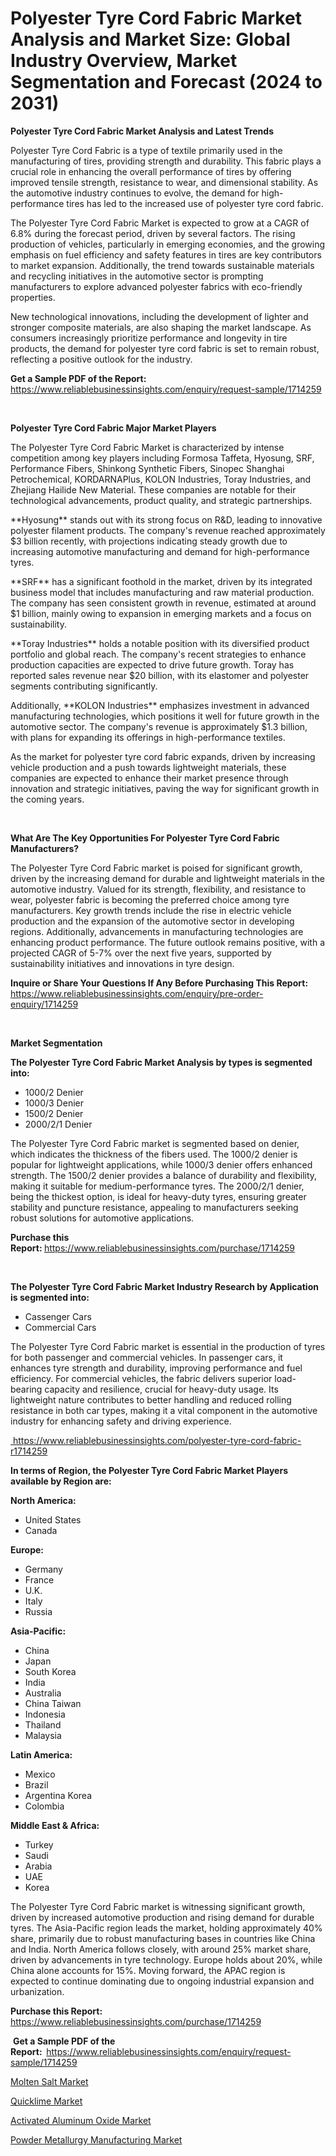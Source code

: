 <p><h1>Polyester Tyre Cord Fabric Market Analysis and Market Size: Global Industry Overview, Market Segmentation and Forecast (2024 to 2031)</h1></p><p><strong>Polyester Tyre Cord Fabric Market Analysis and Latest Trends</strong></p>
<p><p>Polyester Tyre Cord Fabric is a type of textile primarily used in the manufacturing of tires, providing strength and durability. This fabric plays a crucial role in enhancing the overall performance of tires by offering improved tensile strength, resistance to wear, and dimensional stability. As the automotive industry continues to evolve, the demand for high-performance tires has led to the increased use of polyester tyre cord fabric.</p><p>The Polyester Tyre Cord Fabric Market is expected to grow at a CAGR of 6.8% during the forecast period, driven by several factors. The rising production of vehicles, particularly in emerging economies, and the growing emphasis on fuel efficiency and safety features in tires are key contributors to market expansion. Additionally, the trend towards sustainable materials and recycling initiatives in the automotive sector is prompting manufacturers to explore advanced polyester fabrics with eco-friendly properties.</p><p>New technological innovations, including the development of lighter and stronger composite materials, are also shaping the market landscape. As consumers increasingly prioritize performance and longevity in tire products, the demand for polyester tyre cord fabric is set to remain robust, reflecting a positive outlook for the industry.</p></p>
<p><strong>Get a Sample PDF of the Report:&nbsp;</strong> <a href="https://www.reliablebusinessinsights.com/enquiry/request-sample/1714259?utm_campaign=1113&utm_medium=2&utm_source=Github&utm_content=ia&utm_term=07112024&utm_id=polyester-tyre-cord-fabric">https://www.reliablebusinessinsights.com/enquiry/request-sample/1714259</a></p>
<p>&nbsp;</p>
<p><strong>Polyester Tyre Cord Fabric Major Market Players</strong></p>
<p><p>The Polyester Tyre Cord Fabric Market is characterized by intense competition among key players including Formosa Taffeta, Hyosung, SRF, Performance Fibers, Shinkong Synthetic Fibers, Sinopec Shanghai Petrochemical, KORDARNAPlus, KOLON Industries, Toray Industries, and Zhejiang Hailide New Material. These companies are notable for their technological advancements, product quality, and strategic partnerships.</p><p>**Hyosung** stands out with its strong focus on R&D, leading to innovative polyester filament products. The company's revenue reached approximately $3 billion recently, with projections indicating steady growth due to increasing automotive manufacturing and demand for high-performance tyres.</p><p>**SRF** has a significant foothold in the market, driven by its integrated business model that includes manufacturing and raw material production. The company has seen consistent growth in revenue, estimated at around $1 billion, mainly owing to expansion in emerging markets and a focus on sustainability.</p><p>**Toray Industries** holds a notable position with its diversified product portfolio and global reach. The company's recent strategies to enhance production capacities are expected to drive future growth. Toray has reported sales revenue near $20 billion, with its elastomer and polyester segments contributing significantly.</p><p>Additionally, **KOLON Industries** emphasizes investment in advanced manufacturing technologies, which positions it well for future growth in the automotive sector. The company's revenue is approximately $1.3 billion, with plans for expanding its offerings in high-performance textiles.</p><p>As the market for polyester tyre cord fabric expands, driven by increasing vehicle production and a push towards lightweight materials, these companies are expected to enhance their market presence through innovation and strategic initiatives, paving the way for significant growth in the coming years.</p></p>
<p>&nbsp;</p>
<p><strong>What Are The Key Opportunities For Polyester Tyre Cord Fabric Manufacturers?</strong></p>
<p><p>The Polyester Tyre Cord Fabric market is poised for significant growth, driven by the increasing demand for durable and lightweight materials in the automotive industry. Valued for its strength, flexibility, and resistance to wear, polyester fabric is becoming the preferred choice among tyre manufacturers. Key growth trends include the rise in electric vehicle production and the expansion of the automotive sector in developing regions. Additionally, advancements in manufacturing technologies are enhancing product performance. The future outlook remains positive, with a projected CAGR of 5-7% over the next five years, supported by sustainability initiatives and innovations in tyre design.</p></p>
<p><strong>Inquire or Share Your Questions If Any Before Purchasing This Report:</strong> <a href="https://www.reliablebusinessinsights.com/enquiry/pre-order-enquiry/1714259?utm_campaign=1113&utm_medium=2&utm_source=Github&utm_content=ia&utm_term=07112024&utm_id=polyester-tyre-cord-fabric">https://www.reliablebusinessinsights.com/enquiry/pre-order-enquiry/1714259</a></p>
<p>&nbsp;</p>
<p><strong>Market Segmentation</strong></p>
<p><strong>The Polyester Tyre Cord Fabric Market Analysis by types is segmented into:</strong></p>
<p><ul><li>1000/2 Denier</li><li>1000/3 Denier</li><li>1500/2 Denier</li><li>2000/2/1 Denier</li></ul></p>
<p><p>The Polyester Tyre Cord Fabric market is segmented based on denier, which indicates the thickness of the fibers used. The 1000/2 denier is popular for lightweight applications, while 1000/3 denier offers enhanced strength. The 1500/2 denier provides a balance of durability and flexibility, making it suitable for medium-performance tyres. The 2000/2/1 denier, being the thickest option, is ideal for heavy-duty tyres, ensuring greater stability and puncture resistance, appealing to manufacturers seeking robust solutions for automotive applications.</p></p>
<p><strong>Purchase this Report:&nbsp;</strong><a href="https://www.reliablebusinessinsights.com/purchase/1714259?utm_campaign=1113&utm_medium=2&utm_source=Github&utm_content=ia&utm_term=07112024&utm_id=polyester-tyre-cord-fabric">https://www.reliablebusinessinsights.com/purchase/1714259</a></p>
<p>&nbsp;</p>
<p><strong>The Polyester Tyre Cord Fabric Market Industry Research by Application is segmented into:</strong></p>
<p><ul><li>Cassenger Cars</li><li>Commercial Cars</li></ul></p>
<p><p>The Polyester Tyre Cord Fabric market is essential in the production of tyres for both passenger and commercial vehicles. In passenger cars, it enhances tyre strength and durability, improving performance and fuel efficiency. For commercial vehicles, the fabric delivers superior load-bearing capacity and resilience, crucial for heavy-duty usage. Its lightweight nature contributes to better handling and reduced rolling resistance in both car types, making it a vital component in the automotive industry for enhancing safety and driving experience.</p></p>
<p><a href="https://www.reliablebusinessinsights.com/polyester-tyre-cord-fabric-r1714259?utm_campaign=1113&utm_medium=2&utm_source=Github&utm_content=ia&utm_term=07112024&utm_id=polyester-tyre-cord-fabric">&nbsp;https://www.reliablebusinessinsights.com/polyester-tyre-cord-fabric-r1714259</a></p>
<p><strong>In terms of Region, the Polyester Tyre Cord Fabric Market Players available by Region are:</strong></p>
<p>
    <p> <strong> North America: </strong>
        <ul>
            <li>United States</li>
            <li>Canada</li>
        </ul>
        </p> 
    <p> <strong> Europe: </strong>
        <ul>
            <li>Germany</li>
            <li>France</li>
            <li>U.K.</li>
            <li>Italy</li>
            <li>Russia</li>
        </ul>
        </p> 
    <p> <strong> Asia-Pacific: </strong>
        <ul>
            <li>China</li>
            <li>Japan</li>
            <li>South Korea</li>
            <li>India</li>
            <li>Australia</li>
            <li>China Taiwan</li>
            <li>Indonesia</li>
            <li>Thailand</li>
            <li>Malaysia</li>
        </ul>
        </p> 
    <p> <strong> Latin America: </strong>
        <ul>
            <li>Mexico</li>
            <li>Brazil</li>
            <li>Argentina Korea</li>
            <li>Colombia</li>
        </ul>
        </p> 
    <p> <strong> Middle East & Africa: </strong>
        <ul>
            <li>Turkey</li>
            <li>Saudi</li>
            <li>Arabia</li>
            <li>UAE</li>
            <li>Korea</li>
        </ul>
    </p>
    </p>
<p><p>The Polyester Tyre Cord Fabric market is witnessing significant growth, driven by increased automotive production and rising demand for durable tyres. The Asia-Pacific region leads the market, holding approximately 40% share, primarily due to robust manufacturing bases in countries like China and India. North America follows closely, with around 25% market share, driven by advancements in tyre technology. Europe holds about 20%, while China alone accounts for 15%. Moving forward, the APAC region is expected to continue dominating due to ongoing industrial expansion and urbanization.</p></p>
<p><strong>Purchase this Report: </strong><a href="https://www.reliablebusinessinsights.com/purchase/1714259?utm_campaign=1113&utm_medium=2&utm_source=Github&utm_content=ia&utm_term=07112024&utm_id=polyester-tyre-cord-fabric">https://www.reliablebusinessinsights.com/purchase/1714259</a></p>
<p>&nbsp;<strong>Get a Sample PDF of the Report:&nbsp;&nbsp;</strong><a href="https://www.reliablebusinessinsights.com/enquiry/request-sample/1714259?utm_campaign=1113&utm_medium=2&utm_source=Github&utm_content=ia&utm_term=07112024&utm_id=polyester-tyre-cord-fabric">https://www.reliablebusinessinsights.com/enquiry/request-sample/1714259</a></p>
<p><strong></strong></p>
<p><p><a href="https://github.com/mickahmaland/Market-Research-Report-List-1/blob/main/molten-salt-market.md?utm_campaign=1113&utm_medium=2&utm_source=Github&utm_content=ia&utm_term=07112024&utm_id=polyester-tyre-cord-fabric">Molten Salt Market</a></p><p><a href="https://github.com/kric8bmkinds/Market-Research-Report-List-1/blob/main/quicklime-market.md?utm_campaign=1113&utm_medium=2&utm_source=Github&utm_content=ia&utm_term=07112024&utm_id=polyester-tyre-cord-fabric">Quicklime Market</a></p><p><a href="https://github.com/graciah1naze/Market-Research-Report-List-1/blob/main/activated-aluminum-oxide-market.md?utm_campaign=1113&utm_medium=2&utm_source=Github&utm_content=ia&utm_term=07112024&utm_id=polyester-tyre-cord-fabric">Activated Aluminum Oxide Market</a></p><p><a href="https://github.com/chantekestenmo/Market-Research-Report-List-1/blob/main/powder-metallurgy-manufacturing-market.md?utm_campaign=1113&utm_medium=2&utm_source=Github&utm_content=ia&utm_term=07112024&utm_id=polyester-tyre-cord-fabric">Powder Metallurgy Manufacturing Market</a></p></p>